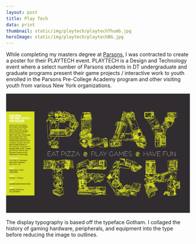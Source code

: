 ```yaml
---
layout: post
title: Play Tech
data: print
thumbnail: static/img/playtech/playtechThumb.jpg
heroImage: static/img/playtech/playtechBG.jpg
---
```


<p>While completing my masters degree at <a class="theme-txt-orange" href="http://www.newschool.edu/parsons/">Parsons</a>, I was contracted to create a poster for their PLAYTECH event. PLAYTECH is a Design and Technology event where a select number of Parsons students in DT undergraduate and graduate programs present their game projects / interactive work to youth enrolled in the Parsons Pre-College Academy program and other visiting youth from various New York organizations.</p>

<a href="static/img/playtech/poster.jpg"><img alt="PLAYTECH poster" src="static/img/playtech/poster.jpg"></a>

<p>The display typography is based off the typeface Gotham. I collaged the history of gaming hardware, peripherals, and equipment into the type before reducing the image to outlines.</p>